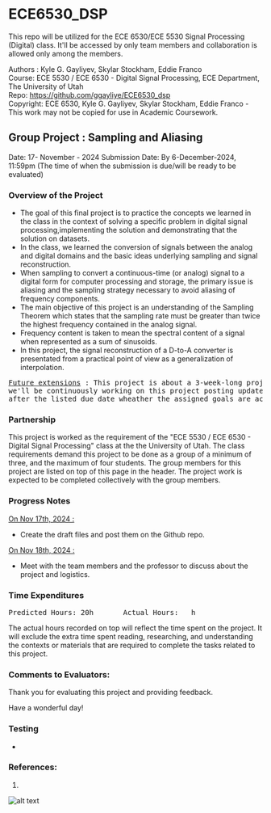 # ECE6530_DSP
 This repo will be utilized for the ECE 6530/ECE 5530 Signal Processing (Digital) class. It'll be accessed by only team members and collaboration is allowed only among the members.

Authors : Kyle G. Gayliyev, Skylar Stockham, Eddie Franco  <br>
Course: ECE 5530 / ECE 6530 - Digital Signal Processing, ECE Department, The University of Utah<br>
Repo: https://github.com/ggayliye/ECE6530_dsp <br>
Copyright: ECE 6530, Kyle G. Gayliyev, Skylar Stockham, Eddie Franco - This work may not be copied for use in Academic Coursework.

## Group Project : Sampling and Aliasing
Date: 17- November - 2024
Submission Date: By 6-December-2024, 11:59pm (The time of when the submission is due/will be ready to be evaluated)

### Overview of the Project

- The goal of this final project is to practice the concepts we learned in the class 
in the context of solving a specific problem in digital signal processing,implementing 
the solution and demonstrating that the solution on datasets.
- In the class, we learned the conversion of signals between the analog and digital 
domains and the basic ideas underlying sampling and signal reconstruction.
- When sampling to convert a continuous-time (or analog) signal to a digital 
form for computer processing and storage, the primary issue is aliasing and 
the sampling strategy necessary to avoid aliasing of frequency components.
- The main objective of this project is an understanding of the Sampling Theorem 
which states that the sampling rate must be greater than twice the highest frequency 
contained in the analog signal. 
- Frequency content is taken to mean the spectral content of a signal when represented as a sum of sinusoids.
- In this project, the signal reconstruction of a D-to-A converter is presentated from a practical point 
of view as a generalization of interpolation.

<pre><ins>Future extensions</ins> : This project is about a 3-week-long project. As a group members, 
we'll be continuously working on this project posting updates. There will be no extentions of this project 
after the listed due date wheather the assigned goals are accomplished or not. </pre>

### Partnership

This project is worked as the requirement of the "ECE 5530 / ECE 6530 - Digital Signal Processing" 
class at the the University of Utah. The class requirements demand 
this project to be done as a group of a minimum of three, and the maximum of four students. 
The group members for this project are listed on top of this page in the header. 
The project work is expected to be completed collectively with the group members.

### Progress Notes

<ins> On Nov 17th, 2024 : </ins> <br>
 - Create the draft files and post them on the Github repo. <br>
 
 <ins> On Nov 18th, 2024 : </ins> <br>
 - Meet with the team members and the professor to discuss about the project and logistics.
 
### Time Expenditures

<pre>Predicted Hours: 20h		Actual Hours:	h		 </pre>

The actual hours recorded on top will reflect the time spent 
on the project. It will exclude the extra time spent reading, researching, 
and understanding the contexts or materials that are required 
to complete the tasks related to this project.

### Comments to Evaluators:

Thank you for evaluating this project and providing feedback. <br>

Have a wonderful day!

### Testing

- 

### References:

1.
 
 
![alt text](https://github.com/ggayliye/ECE6530_dsp)









